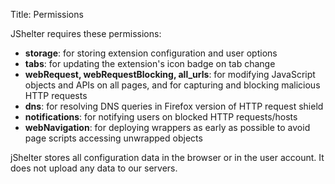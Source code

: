 Title: Permissions

JShelter requires these permissions:

 * **storage**: for storing extension configuration and user options
 * **tabs**: for updating the extension's icon badge on tab change
 * **webRequest, webRequestBlocking, all_urls**: for modifying JavaScript objects and APIs on all pages, and for capturing and blocking malicious HTTP requests
 * **dns**: for resolving DNS queries in Firefox version of HTTP request shield
 * **notifications**: for notifying users on blocked HTTP requests/hosts
 * **webNavigation**: for deploying wrappers as early as possible to avoid page scripts accessing
	 unwrapped objects

jShelter stores all configuration data in the browser or in the user account. It does not upload any data to our servers.
